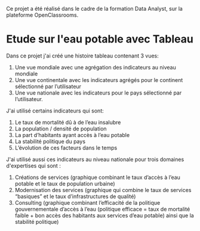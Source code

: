 Ce projet a été réalisé dans le cadre de la formation Data Analyst, sur la plateforme OpenClassrooms.
# Etude sur l'eau potable avec Tableau

Dans ce projet j'ai créé une histoire tableau contenant 3 vues:
1. Une vue mondiale avec une agrégation des indicateurs au niveau
mondiale 
2. Une vue continentale avec les indicateurs agrégés pour le continent
sélectionné par l’utilisateur 
3. Une vue nationale avec les indicateurs pour le pays sélectionné par
l’utilisateur.

J'ai utilisé certains indicateurs qui sont:
1. Le taux de mortalité dû à de l’eau insalubre 
2. La population / densité de population 
3. La part d’habitants ayant accès à l’eau potable 
4. La stabilité politique du pays
5. L’évolution de ces facteurs dans le temps

J'ai utilisé aussi ces indicateurs au niveau nationale pour trois domaines d'expertises qui sont :
1. Créations de services (graphique combinant le taux d’accès à l’eau potable et le taux de population urbaine)
2. Modernisation des services (graphique qui combine le taux de services “basiques” et le taux d’infrastructures de qualité)
3. Consulting (graphique combinant l’efficacité de la politique gouvernementale d’accès à l’eau (politique efficace = taux de mortalité faible + bon accès des habitants aux services d’eau potable) ainsi que la stabilité politique)
